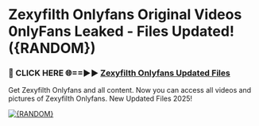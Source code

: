 # Zexyfilth Onlyfans Original Videos 0nlyFans Leaked - Files Updated! ({RANDOM})

<h3>🔴 CLICK HERE 🌐==►► <a href="https://betterlinks.top/A2PfLJ" rel="nofollow">Zexyfilth Onlyfans Updated Files</a></h3>

Get Zexyfilth Onlyfans and all content. Now you can access all videos and pictures of Zexyfilth Onlyfans. New Updated Files 2025!

[![{RANDOM}](https://i.imgur.com/ppqm5kG.gif)](https://betterlinks.top/A2PfLJ)
